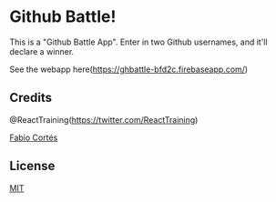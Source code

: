 # Github Battle!

This is a "Github Battle App". Enter in two Github usernames, and it'll declare a winner.

See the webapp here(https://ghbattle-bfd2c.firebaseapp.com/)

## Credits

@ReactTraining(https://twitter.com/ReactTraining)

[Fabio Cortés](https://twitter.com/fabiojcortes)

## License

[MIT](https://opensource.org/licenses/MIT)
